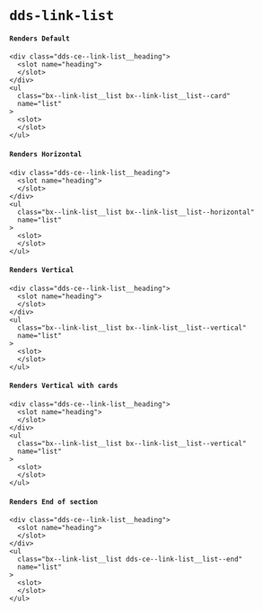 # `dds-link-list`

#### `Renders Default`

```
<div class="dds-ce--link-list__heading">
  <slot name="heading">
  </slot>
</div>
<ul
  class="bx--link-list__list bx--link-list__list--card"
  name="list"
>
  <slot>
  </slot>
</ul>

```

#### `Renders Horizontal`

```
<div class="dds-ce--link-list__heading">
  <slot name="heading">
  </slot>
</div>
<ul
  class="bx--link-list__list bx--link-list__list--horizontal"
  name="list"
>
  <slot>
  </slot>
</ul>

```

#### `Renders Vertical`

```
<div class="dds-ce--link-list__heading">
  <slot name="heading">
  </slot>
</div>
<ul
  class="bx--link-list__list bx--link-list__list--vertical"
  name="list"
>
  <slot>
  </slot>
</ul>

```

#### `Renders Vertical with cards`

```
<div class="dds-ce--link-list__heading">
  <slot name="heading">
  </slot>
</div>
<ul
  class="bx--link-list__list bx--link-list__list--vertical"
  name="list"
>
  <slot>
  </slot>
</ul>

```

#### `Renders End of section`

```
<div class="dds-ce--link-list__heading">
  <slot name="heading">
  </slot>
</div>
<ul
  class="bx--link-list__list dds-ce--link-list__list--end"
  name="list"
>
  <slot>
  </slot>
</ul>

```

